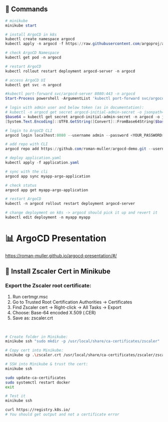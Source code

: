 ## 📝 Commands

```powershell
# minikube
minikube start

# install ArgoCD in k8s
kubectl create namespace argocd
kubectl apply -n argocd -f https://raw.githubusercontent.com/argoproj/argo-cd/stable/manifests/install.yaml

# check ArgoCD Namespace
kubectl get pod -n argocd

# restart ArgoCD
kubectl rollout restart deployment argocd-server -n argocd

# access ArgoCD UI
kubectl get svc -n argocd

#kubectl port-forward svc/argocd-server 8080:443 -n argocd
Start-Process powershell -ArgumentList 'kubectl port-forward svc/argocd-server 8080:443 -n argocd'

# login with admin user and below token (as in documentation):
# kubectl -n argocd get secret argocd-initial-admin-secret -o jsonpath="{.data.password}" | base64 --decode && echo
$base64 = kubectl get secret argocd-initial-admin-secret -n argocd -o jsonpath="{.data.password}"
[System.Text.Encoding]::UTF8.GetString([Convert]::FromBase64String($base64))

# login to ArgoCD CLI
argocd login localhost:8080 --username admin --password <YOUR_PASSWORD> --insecure

# add repo with CLI
argocd repo add https://github.com/roman-muller/argocd-demo.git --username <github_username> --password <github_pat> --insecure-ignore-host-key

# deploy application.yaml
kubectl apply -f application.yaml

# sync with the cli
argocd app sync myapp-argo-application

# check status
argocd app get myapp-argo-application

# restart ArgoCD
kubectl -n argocd rollout restart deployment argocd-server

# change deployment on k8s -> argocd should pick it up and revert it
kubectl edit deployment -n myapp myapp

```

# 📊 ArgoCD Presentation
https://roman-muller.github.io/argocd-presentation/#/

## 🔐 Install Zscaler Cert in Minikube
### Export the Zscaler root certificate:
1. Run certmgr.msc
2. Go to Trusted Root Certification Authorities → Certificates
3. Find Zscaler cert → Right-click → All Tasks → Export
4. Choose: Base-64 encoded X.509 (.CER)
5. Save as: zscaler.crt

<br/>

```bash
# Create folder in Minikube:
minikube ssh "sudo mkdir -p /usr/local/share/ca-certificates/zscaler"

# Copy cert into Minikube:
minikube cp .\zscaler.crt /usr/local/share/ca-certificates/zscaler/zscaler.crt

# SSH into Minikube & trust the cert:
minikube ssh

sudo update-ca-certificates
sudo systemctl restart docker
exit

# Test it
minikube ssh

curl https://registry.k8s.io/
# You should get output and not a certificate error
```
